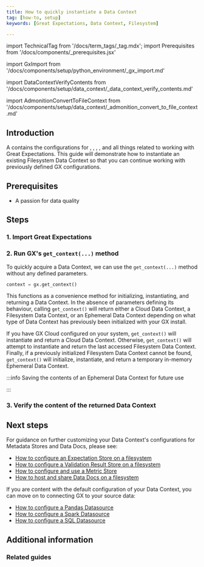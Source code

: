 ```yaml
---
title: How to quickly instantiate a Data Context
tag: [how-to, setup]
keywords: [Great Expectations, Data Context, Filesystem]

---
```


import TechnicalTag from '/docs/term_tags/_tag.mdx';
import Prerequisites from '/docs/components/_prerequisites.jsx'

<!-- ### 1. Import Great Expectations -->
import GxImport from '/docs/components/setup/python_environment/_gx_import.md'

<!--- ### 3. Verify the content of the Data Context -->
import DataContextVerifyContents from '/docs/components/setup/data_context/_data_context_verify_contents.md'

import AdmonitionConvertToFileContext from '/docs/components/setup/data_context/_admonition_convert_to_file_context.md'

## Introduction

A <TechnicalTag tag="data_context" text="Data Context" /> contains the configurations for <TechnicalTag tag="expectation" text="Expectations" />, <TechnicalTag tag="store" text="Metadata Stores" />, <TechnicalTag tag="data_docs" text="Data Docs" />, <TechnicalTag tag="checkpoint" text="Checkpoints" />, and all things related to working with Great Expectations.  This guide will demonstrate how to instantiate an existing Filesystem Data Context so that you can continue working with previously defined GX configurations.

## Prerequisites

<Prerequisites requirePython = {false} requireInstallation = {true} requireDataContext = {false} requireSourceData = {null} requireDatasource = {false} requireExpectationSuite = {false}>

- A passion for data quality

</Prerequisites>

## Steps

### 1. Import Great Expectations

<GxImport />

### 2. Run GX's `get_context(...)` method

To quickly acquire a Data Context, we can use the `get_context(...)` method without any defined parameters.

```python title="Python code"
context = gx.get_context()
```

This functions as a convenience method for initializing, instantiating, and returning a Data Context.  In the absence of parameters defining its behaviour, calling `get_context()` will return either a Cloud Data Context, a Filesystem Data Context, or an Ephemeral Data Context depending on what type of Data Context has previously been initialized with your GX install.

If you have GX Cloud configured on your system, `get_context()` will instantiate and return a Cloud Data Context. Otherwise, `get_context()` will attempt to instantiate and return the last accessed Filesystem Data Context. Finally, if a previously initialized Filesystem Data Context cannot be found, `get_context()` will initialize, instantiate, and return a temporary in-memory Ephemeral Data Context.


:::info Saving the contents of an Ephemeral Data Context for future use

<AdmonitionConvertToFileContext />

:::

### 3. Verify the content of the returned Data Context

<DataContextVerifyContents />

## Next steps

For guidance on further customizing your Data Context's configurations for Metadata Stores and Data Docs, please see:
- [How to configure an Expectation Store on a filesystem](docs/guides/setup/configuring_metadata_stores/how_to_configure_an_expectation_store_on_a_filesystem.md)
- [How to configure a Validation Result Store on a filesystem](docs/guides/setup/configuring_metadata_stores/how_to_configure_a_validation_result_store_on_a_filesystem.md)
- [How to configure and use a Metric Store](docs/guides/setup/configuring_metadata_stores/how_to_configure_a_metricsstore.md)
- [How to host and share Data Docs on a filesystem](docs/guides/setup/configuring_data_docs/how_to_host_and_share_data_docs_on_a_filesystem.md)

If you are content with the default configuration of your Data Context, you can move on to connecting GX to your source data:
- [How to configure a Pandas Datasource](docs/guides/connecting_to_your_data/datasource_configuration/how_to_configure_a_pandas_datasource.md)
- [How to configure a Spark Datasource](docs/guides/connecting_to_your_data/datasource_configuration/how_to_configure_a_spark_datasource.md)
- [How to configure a SQL Datasource](docs/guides/connecting_to_your_data/datasource_configuration/how_to_configure_a_sql_datasource.md)

## Additional information

### Related guides

<!-- TODO
To instantiate an existing Data Context, reference:
- How to quickly instantiate a Data Context
- How to instantiate a specific Filesystem Data Context

To initialize and instantiate a temporary Data Context, see:
- How to explicitly instantiate an in-memory Ephemeral Data Context
-->

<!-- TODO
### Code examples

To see the full source code used for the examples in this guide, please reference the following scripts in our GitHub repository:
- [script_name.py](https://path/to/the/script/on/github.com)
-->